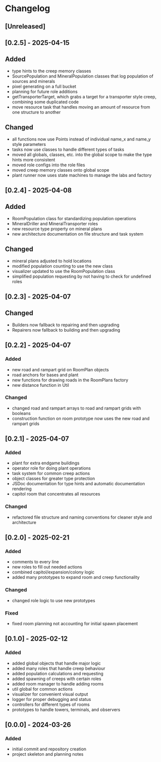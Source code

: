 # Changelog

## [Unreleased]

## [0.2.5] - 2025-04-15

## Added
- type hints to the creep memory classes
- SourcePopulation and MineralPopulation classes that log population of sources and minerals
- pixel generating on a full bucket
- planning for future role additions
- getTransporterTarget, which grabs a target for a transporter style creep, combining some duplicated code
- move resource task that handles moving an amount of resource from one structure to another

## Changed
- all functions now use Points instead of individual name_x and name_y style parameters
- tasks now use classes to handle different types of tasks
- moved all globals, classes, etc. into the global scope to make the type hints more consistent
- moved role configs into the role files
- moved creep memory classes onto global scope
- plant runner now uses state machines to manage the labs and factory

## [0.2.4] - 2025-04-08

## Added
- RoomPopulation class for standardizing population operations
- MineralDriller and MineralTransporter roles
- new resource type property on mineral plans
- new architecture documentation on file structure and task system

## Changed
- mineral plans adjusted to hold locations
- modified population counting to use the new class
- visualizer updated to use the RoomPopulation class
- simplified population requesting by not having to check for undefined roles

## [0.2.3] - 2025-04-07

## Changed
- Builders now fallback to repairing and then upgrading
- Repairers now fallback to building and then upgrading

## [0.2.2] - 2025-04-07

### Added
- new road and rampart grid on RoomPlan objects
- road anchors for bases and plant
- new functions for drawing roads in the RoomPlans factory
- new distance function in Util

### Changed
- changed road and rampart arrays to road and rampart grids with booleans
- construction function on room prototype now uses the new road and rampart grids

## [0.2.1] - 2025-04-07

### Added
- plant for extra endgame buildings
- operator role for doing plant operations
- task system for common creep actions
- object classes for greater type protection
- JSDoc documentation for type hints and automatic documentation rendering
- capitol room that concentrates all resources

### Changed
- refactored file structure and naming conventions for cleaner style and architecture

## [0.2.0] - 2025-02-21

### Added
- comments to every line
- new roles to fill out needed actions
- combined capitol/expansion/colony logic
- added many prototypes to expand room and creep functionality

### Changed
- changed role logic to use new prototypes

### Fixed
- fixed room planning not accounting for initial spawn placement

## [0.1.0] - 2025-02-12

### Added
- added global objects that handle major logic
- added many roles that handle creep behaviour
- added population calculations and requesting
- added spawning of creeps with certain roles
- added room manager to handle adding rooms
- util global for common actions
- visualizer for convenient visual output
- logger for proper debugging and status
- controllers for different types of rooms
- prototypes to handle towers, terminals, and observers

## [0.0.0] - 2024-03-26

### Added
- initial commit and repository creation
- project skeleton and planning notes